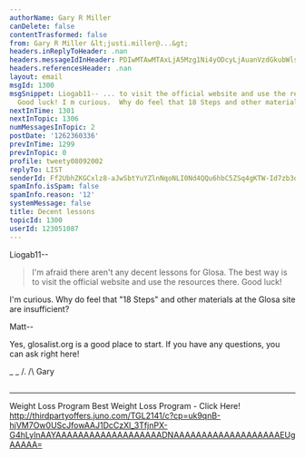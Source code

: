```yaml
---
authorName: Gary R Miller
canDelete: false
contentTrasformed: false
from: Gary R Miller &lt;justi.miller@...&gt;
headers.inReplyToHeader: .nan
headers.messageIdInHeader: PDIwMTAwMTAxLjA5Mzg1Ni4yODcyLjAuanVzdGkubWlsbGVyQGp1bm8uY29tPg==
headers.referencesHeader: .nan
layout: email
msgId: 1300
msgSnippet: Liogab11-- ... to visit the official website and use the resources there.
  Good luck! I m curious.  Why do feel that 18 Steps and other materials at the Glosa
nextInTime: 1301
nextInTopic: 1306
numMessagesInTopic: 2
postDate: '1262360336'
prevInTime: 1299
prevInTopic: 0
profile: tweety08092002
replyTo: LIST
senderId: Ff2UbhZKGCxlz8-aJwSbtYuYZlnNqoNLI0Nd4QQu6hbC5ZSq4gKTW-Id7zb3qGj7lgvnKoy2S0ruWSDXns2B3WUTEMpiJ3uCJZzV3Q
spamInfo.isSpam: false
spamInfo.reason: '12'
systemMessage: false
title: Decent lessons
topicId: 1300
userId: 123051087
---
```


Liogab11--

 >I'm afraid there aren't any decent lessons for Glosa. The best way is
to visit the official website and use the resources there. Good luck!

I'm curious.  Why do feel that "18 Steps" and other materials at the
Glosa site are insufficient?



Matt--

Yes, glosalist.org is a good place to start.  If you have any questions,
you can ask right here!

_ _
/.
/\   Gary
##
____________________________________________________________
Weight Loss Program
Best Weight Loss Program - Click Here!
http://thirdpartyoffers.juno.com/TGL2141/c?cp=uk9qnB-hjVM7Ow0UScJfowAAJ1DcCzXl_3TfjnPX-G4hLylnAAYAAAAAAAAAAAAAAAAAAADNAAAAAAAAAAAAAAAAAAAEUgAAAAA=


